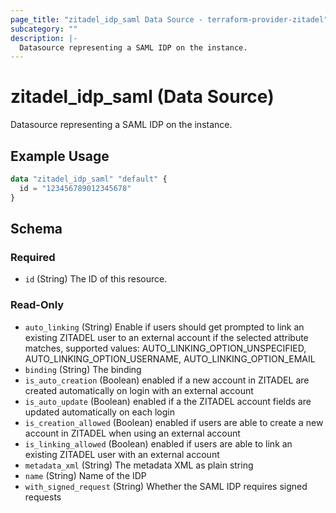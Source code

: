 ```yaml
---
page_title: "zitadel_idp_saml Data Source - terraform-provider-zitadel"
subcategory: ""
description: |-
  Datasource representing a SAML IDP on the instance.
---
```


# zitadel_idp_saml (Data Source)

Datasource representing a SAML IDP on the instance.

## Example Usage

```terraform
data "zitadel_idp_saml" "default" {
  id = "123456789012345678"
}
```

<!-- schema generated by tfplugindocs -->
## Schema

### Required

- `id` (String) The ID of this resource.

### Read-Only

- `auto_linking` (String) Enable if users should get prompted to link an existing ZITADEL user to an external account if the selected attribute matches, supported values: AUTO_LINKING_OPTION_UNSPECIFIED, AUTO_LINKING_OPTION_USERNAME, AUTO_LINKING_OPTION_EMAIL
- `binding` (String) The binding
- `is_auto_creation` (Boolean) enabled if a new account in ZITADEL are created automatically on login with an external account
- `is_auto_update` (Boolean) enabled if a the ZITADEL account fields are updated automatically on each login
- `is_creation_allowed` (Boolean) enabled if users are able to create a new account in ZITADEL when using an external account
- `is_linking_allowed` (Boolean) enabled if users are able to link an existing ZITADEL user with an external account
- `metadata_xml` (String) The metadata XML as plain string
- `name` (String) Name of the IDP
- `with_signed_request` (String) Whether the SAML IDP requires signed requests
